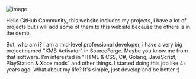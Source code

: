![image](https://github.com/user-attachments/assets/35db4168-57ff-43bd-b5fd-fe6cf1ec7e1d)

Hello GitHub Community, this website includes my projects, i have a lot of projects but i will add some of them to this website because the others is in the demo.

But, who am i?
I am a mid-level professional developer, i have a very big project named "KMS Activator" in SourceForge. Maybe you know me from that software. I'm interested in "HTML & CSS, C#, Golang, JavaScript, PlayStation & Xbox mods" and other things. I started doing this job like 4+ years ago.
What about my life? It's simple, just develop and be better :)
